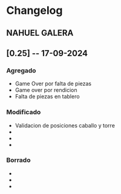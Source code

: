 # Changelog

## NAHUEL GALERA

## [0.25] -- 17-09-2024

### Agregado
-   Game Over por falta de piezas
-   Game over por rendicion
-   Falta de piezas en tablero

### Modificado
-   Validacion de posiciones caballo y torre
-   
-   
-   

### Borrado
-   
- 
- 
